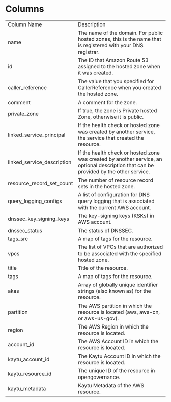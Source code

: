 # Columns  

<table>
	<tr><td>Column Name</td><td>Description</td></tr>
	<tr><td>name</td><td>The name of the domain. For public hosted zones, this is the name that is registered with your DNS registrar.</td></tr>
	<tr><td>id</td><td>The ID that Amazon Route 53 assigned to the hosted zone when it was created.</td></tr>
	<tr><td>caller_reference</td><td>The value that you specified for CallerReference when you created the hosted zone.</td></tr>
	<tr><td>comment</td><td>A comment for the zone.</td></tr>
	<tr><td>private_zone</td><td>If true, the zone is Private hosted Zone, otherwise it is public.</td></tr>
	<tr><td>linked_service_principal</td><td>If the health check or hosted zone was created by another service, the service that created the resource.</td></tr>
	<tr><td>linked_service_description</td><td>If the health check or hosted zone was created by another service, an optional description that can be provided by the other service.</td></tr>
	<tr><td>resource_record_set_count</td><td>The number of resource record sets in the hosted zone.</td></tr>
	<tr><td>query_logging_configs</td><td>A list of configuration for DNS query logging that is associated with the current AWS account.</td></tr>
	<tr><td>dnssec_key_signing_keys</td><td>The key-signing keys (KSKs) in AWS account.</td></tr>
	<tr><td>dnssec_status</td><td>The status of DNSSEC.</td></tr>
	<tr><td>tags_src</td><td>A map of tags for the resource.</td></tr>
	<tr><td>vpcs</td><td>The list of VPCs that are authorized to be associated with the specified hosted zone.</td></tr>
	<tr><td>title</td><td>Title of the resource.</td></tr>
	<tr><td>tags</td><td>A map of tags for the resource.</td></tr>
	<tr><td>akas</td><td>Array of globally unique identifier strings (also known as) for the resource.</td></tr>
	<tr><td>partition</td><td>The AWS partition in which the resource is located (aws, aws-cn, or aws-us-gov).</td></tr>
	<tr><td>region</td><td>The AWS Region in which the resource is located.</td></tr>
	<tr><td>account_id</td><td>The AWS Account ID in which the resource is located.</td></tr>
	<tr><td>kaytu_account_id</td><td>The Kaytu Account ID in which the resource is located.</td></tr>
	<tr><td>kaytu_resource_id</td><td>The unique ID of the resource in opengovernance.</td></tr>
	<tr><td>kaytu_metadata</td><td>Kaytu Metadata of the AWS resource.</td></tr>
</table>